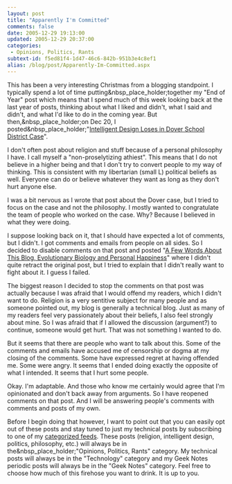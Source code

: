 ```yaml
---
layout: post
title: "Apparently I'm Committed"
comments: false
date: 2005-12-29 19:13:00
updated: 2005-12-29 20:37:00
categories:
 - Opinions, Politics, Rants
subtext-id: f5ed81f4-1d47-46c6-842b-951b3e4c8ef1
alias: /blog/post/Apparently-Im-Committed.aspx
---
```



This has been a very interesting Christmas from a blogging standpoint. I typically spend a lot of time putting&nbsp_place_holder;together my "End of Year" post which means that I spend much of this week looking back at the last year of posts, thinking about what I liked and didn't, what I said and didn't, and what I'd like to do in the coming year. But then,&nbsp_place_holder;on Dec 20, I posted&nbsp_place_holder;"[Intelligent Design Loses in Dover School District Case](http://www.peterprovost.org/archive/2005/12/20/10273.aspx)".

I don't often post about religion and stuff because of a personal philosophy I have. I call myself a "non-proselytizing athiest". This means that I do not believe in a higher being and that I don't try to convert people to my way of thinking. This is consistent with my libertarian (small L) political beliefs as well. Everyone can do or believe whatever they want as long as they don't hurt anyone else.

I was a bit nervous as I wrote that post about the Dover case, but I tried to focus on the case and not the philosophy. I mostly wanted to congratulate the team of people who worked on the case. Why? Because I believed in what they were doing.

I suppose looking back on it, that I should have expected a lot of comments, but I didn't. I got comments and emails from people on all sides. So I decided to disable comments on that post and posted "[A Few Words About This Blog, Evolutionary Biology and Personal Happiness](http://www.peterprovost.org/archive/2005/12/27/10397.aspx)" where I didn't quite retract the original post, but I tried to explain that I didn't really want to fight about it. I guess I failed. 

The biggest reason I decided to stop the comments on that post was actually because I was afraid that I would offend my readers, which I didn't want to do. Religion is a very sentitive subject for many people and as someone pointed out, my blog is generally a technical blog. Just as many of my readers feel very passionately about their beliefs, I also feel strongly about mine. So I was afraid that if I allowed the discussion (argument?) to continue, someone would get hurt. That was not something I wanted to do.

But it seems that there are people who want to talk about this. Some of the comments and emails have accused me of censorship or dogma at my closing of the comments. Some have expressed regret at having offended me. Some were angry. It seems that I ended doing exactly the opposite of what I intended. It seems that I hurt some people.

Okay. I'm adaptable. And those who know me certainly would agree that I'm opinionated and don't back away from arguments. So I have reopened comments on that post. And I will be answering people's comments with comments and posts of my own.

Before I begin doing that however, I want to point out that you can easily opt out of these posts and stay tuned to just my technical posts by subscribing to one of my [categorized feeds](http://www.peterprovost.org/archives.aspx). These posts (religion, intelligent design, politics, philosophy, etc.) will always be in the&nbsp_place_holder;"Opinions, Politics, Rants" category. My technical posts will always be in the "Technology" category and my Geek Notes periodic posts will always be in the "Geek Notes" category. Feel free to choose how much of this firehose you want to drink. It is up to you.
